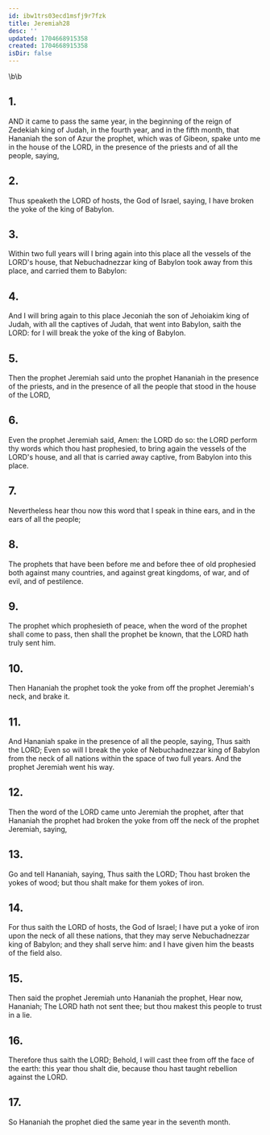 ```yaml
---
id: ibw1trs03ecd1msfj9r7fzk
title: Jeremiah28
desc: ''
updated: 1704668915358
created: 1704668915358
isDir: false
---
```

\b\b
## 1.
AND it came to pass the same year, in the beginning of the reign of Zedekiah king of Judah, in the fourth year, and in the fifth month, that Hananiah the son of Azur the prophet, which was of Gibeon, spake unto me in the house of the LORD, in the presence of the priests and of all the people, saying,
## 2.
Thus speaketh the LORD of hosts, the God of Israel, saying, I have broken the yoke of the king of Babylon.
## 3.
Within two full years will I bring again into this place all the vessels of the LORD's house, that Nebuchadnezzar king of Babylon took away from this place, and carried them to Babylon:
## 4.
And I will bring again to this place Jeconiah the son of Jehoiakim king of Judah, with all the captives of Judah, that went into Babylon, saith the LORD: for I will break the yoke of the king of Babylon.
## 5.
Then the prophet Jeremiah said unto the prophet Hananiah in the presence of the priests, and in the presence of all the people that stood in the house of the LORD,
## 6.
Even the prophet Jeremiah said, Amen: the LORD do so: the LORD perform thy words which thou hast prophesied, to bring again the vessels of the LORD's house, and all that is carried away captive, from Babylon into this place.
## 7.
Nevertheless hear thou now this word that I speak in thine ears, and in the ears of all the people;
## 8.
The prophets that have been before me and before thee of old prophesied both against many countries, and against great kingdoms, of war, and of evil, and of pestilence.
## 9.
The prophet which prophesieth of peace, when the word of the prophet shall come to pass, then shall the prophet be known, that the LORD hath truly sent him.
## 10.
Then Hananiah the prophet took the yoke from off the prophet Jeremiah's neck, and brake it.
## 11.
And Hananiah spake in the presence of all the people, saying, Thus saith the LORD; Even so will I break the yoke of Nebuchadnezzar king of Babylon from the neck of all nations within the space of two full years.  And the prophet Jeremiah went his way.
## 12.
Then the word of the LORD came unto Jeremiah the prophet, after that Hananiah the prophet had broken the yoke from off the neck of the prophet Jeremiah, saying,
## 13.
Go and tell Hananiah, saying, Thus saith the LORD; Thou hast broken the yokes of wood; but thou shalt make for them yokes of iron.
## 14.
For thus saith the LORD of hosts, the God of Israel; I have put a yoke of iron upon the neck of all these nations, that they may serve Nebuchadnezzar king of Babylon; and they shall serve him: and I have given him the beasts of the field also.
## 15.
Then said the prophet Jeremiah unto Hananiah the prophet, Hear now, Hananiah; The LORD hath not sent thee; but thou makest this people to trust in a lie.
## 16.
Therefore thus saith the LORD; Behold, I will cast thee from off the face of the earth: this year thou shalt die, because thou hast taught rebellion against the LORD.
## 17.
So Hananiah the prophet died the same year in the seventh month.
